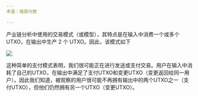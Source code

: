 ```yaml
---
术语：简易付款

---
```

产业链分析中使用的交易模式（或模型），其特点是在输入中消费一个或多个 UTXO，在输出中生产 2 个 UTXO。因此，该模式如下

![](../../dictionnaire/assets/5.webp)

这种简单的支付模式表明，我们很可能正在进行发送或支付交易。用户在输入中消耗了自己的UTXO，在输出中满足了支付UTXO和变更UTXO（变更返回给同一用户）。因此我们知道，被观察的用户很可能不再拥有输出中的两个UTXO之一（支付UTXO），但他们仍然拥有另一个UTXO（变更UTXO）。